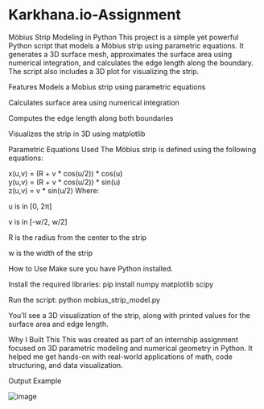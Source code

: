 # Karkhana.io-Assignment

Möbius Strip Modeling in Python
This project is a simple yet powerful Python script that models a Möbius strip using parametric equations. It generates a 3D surface mesh, approximates the surface area using numerical integration, and calculates the edge length along the boundary. The script also includes a 3D plot for visualizing the strip.

Features
Models a Mobius strip using parametric equations

Calculates surface area using numerical integration

Computes the edge length along both boundaries

Visualizes the strip in 3D using matplotlib

Parametric Equations Used
The Möbius strip is defined using the following equations:

x(u,v) = (R + v * cos(u/2)) * cos(u)  
y(u,v) = (R + v * cos(u/2)) * sin(u)  
z(u,v) = v * sin(u/2)
Where:

u is in [0, 2π]

v is in [-w/2, w/2]

R is the radius from the center to the strip

w is the width of the strip

How to Use
Make sure you have Python installed.

Install the required libraries:
pip install numpy matplotlib scipy

Run the script:
python mobius_strip_model.py

You’ll see a 3D visualization of the strip, along with printed values for the surface area and edge length.

Why I Built This
This was created as part of an internship assignment focused on 3D parametric modeling and numerical geometry in Python. It helped me get hands-on with real-world applications of math, code structuring, and data visualization.

Output Example

![image](https://github.com/user-attachments/assets/02e6b563-52e4-4d1b-97c0-ba370b14636f)

